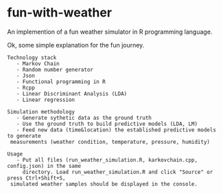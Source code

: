 # fun-with-weather

An implemention of a fun weather simulator in R programming language.


Ok, some simple explanation for the fun journey.

    Technology stack
       - Markov Chain
       - Random number generator
       - Json
       - Functional programming in R
       - Rcpp
       - Linear Discriminant Analysis (LDA)
       - Linear regression 

    Simulation methodology 
       - Generate sythetic data as the ground truth
       - Use the ground truth to build predictive models (LDA, LM)
       - Feed new data (time&location) the established predictive models to generate 
	 measurements (weather condition, temperature, pressure, humidity)

    Usage
       - Put all files (run_weather_simulation.R, karkovchain.cpp, config.json) in the same 
         directory. Load run_weather_simulation.R and click "Source" or press Ctrl+Shift+S, 
	 simulated weather samples should be displayed in the console.

